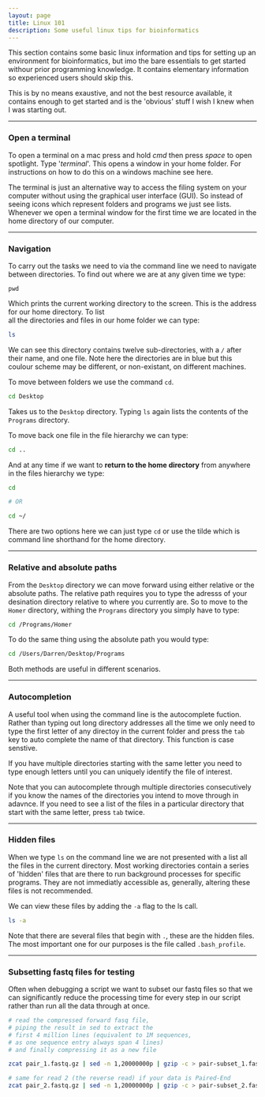 ```yaml
---
layout: page
title: Linux 101
description: Some useful linux tips for bioinformatics
---
```


This section contains some basic linux information and tips for setting up an environment for bioinformatics,
but imo the bare essentials to get started withour prior programming knowledge. It contains elementary 
information so experienced users should skip this. 

This is by no means exaustive, and not the best resource available, it contains enough to get started and is
the 'obvious' stuff I wish I knew when I was starting out. 

*** 

### Open a terminal

To open a terminal on a mac press and hold *cmd* then press *space* to open spotlight. Type '*terminal*'.
This opens a window in your home folder. For instructions on how to do this on a windows machine see here.

The terminal is just an alternative way to access the filing system on your computer without using the graphical
user interface (GUI). So instead of seeing icons which represent folders and programs we just see lists. 
Whenever we open a terminal window for the first time we are located in the home directory of our computer. 

***

### Navigation

To carry out the tasks we need to via the command line we need to navigate between directories. To find out
where we are at any given time we type:

~~~
pwd
~~~

Which prints the current working directory to the screen. This is the address for our home directory. To list  
all the directories and files in our home folder we can type:

~~~bash
ls
~~~

We can see this directory contains twelve sub-directories, with a *`/`* after their name, and one file. Note
here the directories are in blue but this coulour scheme may be different, or non-existant, on different machines.

To move between folders we use the command `cd`.

~~~bash
cd Desktop
~~~

Takes us to the `Desktop` directory. Typing `ls` again lists the contents of the `Programs` directory.

To move back one file in the file hierarchy we can type:

~~~bash
cd ..
~~~

And at any time if we want to **return to the home directory** from anywhere in the files hierarchy we type:

~~~bash 
cd

# OR

cd ~/   
~~~

There are two options here we can just type `cd` or use the tilde which is command line shorthand for the 
home directory. 

***

### Relative and absolute paths

From the `Desktop` directory we can move forward using either relative or the absolute paths. The relative 
path requires you to type the adresss of your desination directory relative to where you currently are. So
to move to the `Homer` directory, withing the `Programs` directory you simply have to type:

~~~bash
cd /Programs/Homer
~~~

To do the same thing using the absolute path you would type:

~~~bash
cd /Users/Darren/Desktop/Programs
~~~  

Both methods are useful in different scenarios. 

***

### Autocompletion

A useful tool when using the command line is the autocomplete fuction. Rather than typing out long directory
addresses all the time we only need to type the first letter of any directoy in the current folder and press
the `tab` key to auto complete the name of that directory. This function is case senstive.

If you have multiple directories starting with the same letter you need to type enough letters until you can
uniquely identify the file of interest.

Note that you can autocomplete through multiple directories consecutively if you know the names of the 
directories you intend to move through in adavnce. If you need to see a list of the files in a particular 
directory that start with the same letter, press `tab` twice.

***

### Hidden files

When we type `ls` on the command line we are not presented with a list all the files in the current directory.
Most working directories contain a series of 'hidden' files that are there to run background processes for 
specific programs. They are not immediatly accessible as, generally, altering these files is not recommended.

We can view these files by adding the `-a` flag to the ls call.

~~~bash
ls -a
~~~

Note that there are several files that begin with `.`, these are the hidden files. The most important one for 
our purposes is the file called `.bash_profile`.  

***

### Subsetting fastq files for testing

Often when debugging a script we want to subset our fastq files so that we can significantly reduce the 
processing time for every step in our script rather than run all the data through at once. 

~~~bash
# read the compressed forward fasq file, 
# piping the result in sed to extract the 
# first 4 million lines (equivalent to 1M sequences, 
# as one sequence entry always span 4 lines)
# and finally compressing it as a new file

zcat pair_1.fastq.gz | sed -n 1,20000000p | gzip -c > pair-subset_1.fastq.gz

# same for read 2 (the reverse read) if your data is Paired-End
zcat pair_2.fastq.gz | sed -n 1,20000000p | gzip -c > pair-subset_2.fastq.gz
~~~

